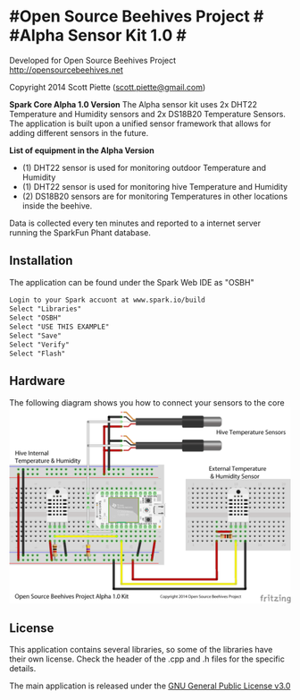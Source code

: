 #Open Source Beehives Project #
#Alpha Sensor Kit 1.0 #
====================================================

Developed for Open Source Beehives Project
http://opensourcebeehives.net

Copyright 2014 Scott Piette (scott.piette@gmail.com)

**Spark Core Alpha 1.0 Version**
The Alpha sensor kit uses 2x DHT22 Temperature and Humidity sensors and 2x DS18B20 Temperature Sensors. The application is built upon a unified sensor framework that allows for adding different sensors in the future.

**List of equipment in the Alpha Version**

* (1) DHT22 sensor is used for monitoring outdoor Temperature and Humidity
* (1) DHT22 sensor is used for monitoring hive Temperature and Humidity
* (2) DS18B20 sensors are for monitoring Temperatures in other locations inside the beehive.

Data is collected every ten minutes and reported to a internet server running the SparkFun Phant database.

**Installation**
------------
The application can be found under the Spark Web IDE as "OSBH"

```
Login to your Spark accuont at www.spark.io/build
Select "Libraries"
Select "OSBH"
Select "USE THIS EXAMPLE"
Select "Save"
Select "Verify"
Select "Flash"
```

**Hardware**
--------
The following diagram shows you how to connect your sensors to the core
![alt tag](./OSBH_Wiring.png)

**License**
--------
This application contains several libraries, so some of the libraries have their own license.  Check the header of the .cpp and .h files for the specific details.

The main application is released under the [GNU General Public License v3.0](./LICENSE)

